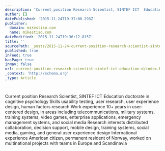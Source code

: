 ```yaml
---
description: 'Current position Research Scientist, SINTEF ICT  Education doctorate in cognitive psychology  Skills usability testing, user research, user experience design, h'
author: []
datePublished: '2015-11-24T19:37:00.298Z'
publisher:
  domain: mikestiso.com
  name: mikestiso.com
dateModified: '2015-11-24T19:36:12.815Z'
title: ''
sourcePath: _posts/2015-11-24-current-position-research-scientist-sintef-ict-education-d.md
published: true
inFeed: true
hasPage: true
inNav: false
url: current-position-research-scientist-sintef-ict-education-d/index.html
_context: 'http://schema.org'
_type: Article

---
```

Current position Research Scientist, SINTEF ICT Education doctorate in cognitive psychology Skills usability testing, user research, user experience design, human factors research Work experience 10+ years in user-centered design, in areas including telecommunications, military systems, training systems, video games, enterprise applications, emergency management systems, and social media Research interests distributed collaboration, decision support, mobile design, training systems, social media, gaming, and general user experience design International experience American citizen, permanent resident of Norway, worked on multinational projects with teams in Europe and Scandinavia